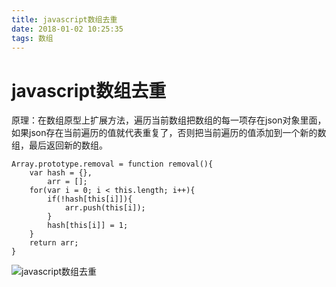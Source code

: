 ```yaml
---
title: javascript数组去重
date: 2018-01-02 10:25:35
tags: 数组
---
```


# javascript数组去重

原理：在数组原型上扩展方法，遍历当前数组把数组的每一项存在json对象里面，如果json存在当前遍历的值就代表重复了，否则把当前遍历的值添加到一个新的数组，最后返回新的数组。
<!--more-->

```
Array.prototype.removal = function removal(){
	var hash = {},
		arr = [];
	for(var i = 0; i < this.length; i++){
		if(!hash[this[i]]){
			arr.push(this[i]);
		}
		hash[this[i]] = 1;
	}
	return arr;
}
```

![javascript数组去重](http://hexo-1252491761.file.myqcloud.com/javascript%E6%95%B0%E7%BB%84%E5%8E%BB%E9%87%8D/20180102105153.png)